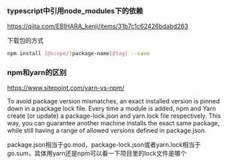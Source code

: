 ### typescript中引用node_modules下的依赖

https://qiita.com/EBIHARA_kenji/items/31b7c1c62426bdabd263

下载包的方式
```bash
npm install [@scope/]package-name[@tag] --save
```

### npm和yarn的区别

https://www.sitepoint.com/yarn-vs-npm/

To avoid package version mismatches, an exact installed version is pinned down in a package lock file. Every time a module is added, npm and Yarn create (or update) a package-lock.json and yarn.lock file respectively. This way, you can guarantee another machine installs the exact same package, while still having a range of allowed versions defined in package.json.

package.json相当于go.mod，package-lock.json或者yarn.lock相当于go.sum，具体用yarn还是npm可以看一下项目里的lock文件是哪个
